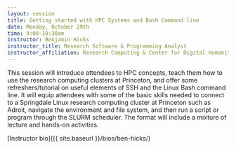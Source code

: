 ```yaml
---
layout: session
title: Getting started with HPC Systems and Bash Command line
date: Monday, October 29th
time: 9:00-10:30am
instructor: Benjamin Hicks
instructor_title: Research Software & Programming Analyst
instructor_affiliation: Research Computing & Center for Digital Humanities, Princeton University
---
```



This session will introduce attendees to HPC concepts, teach them how to use
the research computing clusters at Princeton, and offer some refreshers/tutorial
on useful elements of SSH and the Linux Bash command line. It will
equip attendees with some of the basic skills needed to connect to
a Springdale Linux research computing cluster at Princeton such as Adroit,
navigate the environment and file system, and then run a script or program
through the SLURM scheduler.  The format will include a mixture of lecture and
hands-on activities.

[Instructor bio]({{ site.baseurl }}/bios/ben-hicks/)
